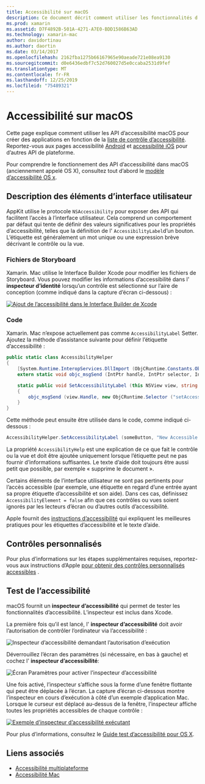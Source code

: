 ```yaml
---
title: Accessibilité sur macOS
description: Ce document décrit comment utiliser les fonctionnalités d’accessibilité macOS dans une application Xamarin. Mac. Il décrit la description des éléments d’interface utilisateur dans les storyboards et le code, les contrôles personnalisés et l’accessibilité des tests.
ms.prod: xamarin
ms.assetid: D7F4892B-501A-4271-A7E0-BDD1586B63AD
ms.technology: xamarin-mac
author: davidortinau
ms.author: daortin
ms.date: 03/14/2017
ms.openlocfilehash: 2162fba1275b66167965e90aeade721e08ea9130
ms.sourcegitcommit: d0e6436edbf7c52d760027d5e0ccaba2531d9fef
ms.translationtype: MT
ms.contentlocale: fr-FR
ms.lasthandoff: 12/25/2019
ms.locfileid: "75489321"
---
```

# <a name="accessibility-on-macos"></a>Accessibilité sur macOS

Cette page explique comment utiliser les API d’accessibilité macOS pour créer des applications en fonction de la [liste de contrôle d’accessibilité](~/cross-platform/app-fundamentals/accessibility.md).
Reportez-vous aux pages accessibilité [Android](~/android/app-fundamentals/accessibility.md) et [accessibilité iOS](~/ios/app-fundamentals/accessibility.md) pour d’autres API de plateforme.

Pour comprendre le fonctionnement des API d’accessibilité dans macOS (anciennement appelé OS X), consultez tout d’abord le [modèle d’accessibilité OS x](https://developer.apple.com/library/mac/documentation/Accessibility/Conceptual/AccessibilityMacOSX/OSXAXmodel.html).

## <a name="describing-ui-elements"></a>Description des éléments d’interface utilisateur

AppKit utilise le protocole `NSAccessibility` pour exposer des API qui facilitent l’accès à l’interface utilisateur. Cela comprend un comportement par défaut qui tente de définir des valeurs significatives pour les propriétés d’accessibilité, telles que la définition de l' `AccessibilityLabel`d’un bouton. L’étiquette est généralement un mot unique ou une expression brève décrivant le contrôle ou la vue.

### <a name="storyboard-files"></a>Fichiers de Storyboard

Xamarin. Mac utilise le Interface Builder Xcode pour modifier les fichiers de Storyboard.
Vous pouvez modifier les informations d’accessibilité dans l' **inspecteur d’identité** lorsqu’un contrôle est sélectionné sur l’aire de conception (comme indiqué dans la capture d’écran ci-dessous) :

[![Ajout de l’accessibilité dans le Interface Builder de Xcode](accessibility-images/xcode.png "Ajout de l’accessibilité dans le Interface Builder de Xcode")](accessibility-images/xcode-large.png#lightbox)

### <a name="code"></a>Code

Xamarin. Mac n’expose actuellement pas comme `AccessibilityLabel` Setter.  Ajoutez la méthode d’assistance suivante pour définir l’étiquette d’accessibilité :

```csharp
public static class AccessibilityHelper
{
    [System.Runtime.InteropServices.DllImport (ObjCRuntime.Constants.ObjectiveCLibrary)]
    extern static void objc_msgSend (IntPtr handle, IntPtr selector, IntPtr label);

    static public void SetAccessibilityLabel (this NSView view, string value)
    {
        objc_msgSend (view.Handle, new ObjCRuntime.Selector ("setAccessibilityLabel:").Handle, new NSString (value).Handle);
    }
}
```

Cette méthode peut ensuite être utilisée dans le code, comme indiqué ci-dessous :

```csharp
AccessibilityHelper.SetAccessibilityLabel (someButton, "New Accessible Description");
```

La propriété `AccessibilityHelp` est une explication de ce que fait le contrôle ou la vue et doit être ajoutée uniquement lorsque l’étiquette peut ne pas fournir d’informations suffisantes. Le texte d’aide doit toujours être aussi petit que possible, par exemple « supprime le document ».

Certains éléments de l’interface utilisateur ne sont pas pertinents pour l’accès accessible (par exemple, une étiquette en regard d’une entrée ayant sa propre étiquette d’accessibilité et son aide).
Dans ces cas, définissez `AccessibilityElement = false` afin que ces contrôles ou vues soient ignorés par les lecteurs d’écran ou d’autres outils d’accessibilité.

Apple fournit des [instructions d’accessibilité](https://developer.apple.com/library/mac/documentation/Accessibility/Conceptual/AccessibilityMacOSX/EnhancingtheAccessibilityofStandardAppKitControls.html) qui expliquent les meilleures pratiques pour les étiquettes d’accessibilité et le texte d’aide.

## <a name="custom-controls"></a>Contrôles personnalisés

Pour plus d’informations sur les étapes supplémentaires requises, reportez-vous aux instructions d’Apple [pour obtenir des contrôles personnalisés accessibles](https://developer.apple.com/library/mac/documentation/Accessibility/Conceptual/AccessibilityMacOSX/ImplementingAccessibilityforCustomControls.html) .

## <a name="testing-accessibility"></a>Test de l’accessibilité

macOS fournit un **inspecteur d’accessibilité** qui permet de tester les fonctionnalités d’accessibilité. L’inspecteur est inclus dans Xcode.

La première fois qu’il est lancé, l' **inspecteur d’accessibilité** doit avoir l’autorisation de contrôler l’ordinateur via l’accessibilité :

![Inspecteur d’accessibilité demandant l’autorisation d’exécution](accessibility-images/accessibility-inspector-1.png "Inspecteur d’accessibilité demandant l’autorisation d’exécution")

Déverrouillez l’écran des paramètres (si nécessaire, en bas à gauche) et cochez l' **inspecteur d’accessibilité**:

![Écran Paramètres pour activer l’inspecteur d’accessibilité](accessibility-images/accessibility-inspector-2.png "Écran Paramètres pour activer l’inspecteur d’accessibilité")

Une fois activé, l’inspecteur s’affiche sous la forme d’une fenêtre flottante qui peut être déplacée à l’écran. La capture d’écran ci-dessous montre l’inspecteur en cours d’exécution à côté d’un exemple d’application Mac. Lorsque le curseur est déplacé au-dessus de la fenêtre, l’inspecteur affiche toutes les propriétés accessibles de chaque contrôle :

[![Exemple d’inspecteur d’accessibilité exécutant](accessibility-images/accessibility-example.png "Exemple d’inspecteur d’accessibilité exécutant")](accessibility-images/accessibility-example-large.png#lightbox)

Pour plus d’informations, consultez le [Guide test d’accessibilité pour OS X](https://developer.apple.com/library/mac/documentation/Accessibility/Conceptual/AccessibilityMacOSX/OSXAXTestingApps.html).

## <a name="related-links"></a>Liens associés

- [Accessibilité multiplateforme](~/cross-platform/app-fundamentals/accessibility.md)
- [Accessibilité Mac](https://www.apple.com/accessibility/mac/)

